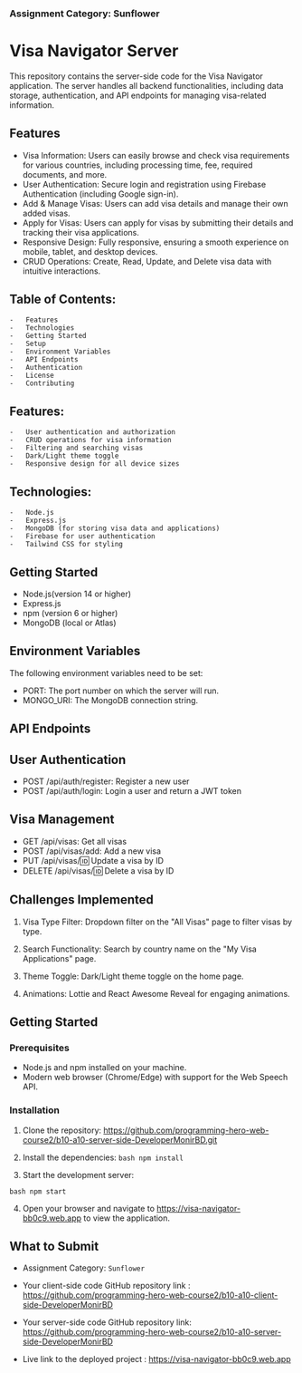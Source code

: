 ### Assignment Category: Sunflower

# Visa Navigator Server

This repository contains the server-side code for the Visa Navigator application. The server handles all backend functionalities, including data storage, authentication, and API endpoints for managing visa-related information.

## Features

-   Visa Information: Users can easily browse and check visa requirements for various countries, including processing time, fee, required documents, and more.
-   User Authentication: Secure login and registration using Firebase Authentication (including Google sign-in).
-   Add & Manage Visas: Users can add visa details and manage their own added visas.
-   Apply for Visas: Users can apply for visas by submitting their details and tracking their visa applications.
-   Responsive Design: Fully responsive, ensuring a smooth experience on mobile, tablet, and desktop devices.
-   CRUD Operations: Create, Read, Update, and Delete visa data with intuitive interactions.

## Table of Contents:

    -   Features
    -   Technologies
    -   Getting Started
    -   Setup
    -   Environment Variables
    -   API Endpoints
    -   Authentication
    -   License
    -   Contributing

## Features:

    -   User authentication and authorization
    -   CRUD operations for visa information
    -   Filtering and searching visas
    -   Dark/Light theme toggle
    -   Responsive design for all device sizes

## Technologies:

    -   Node.js
    -   Express.js
    -   MongoDB (for storing visa data and applications)
    -   Firebase for user authentication
    -   Tailwind CSS for styling

## Getting Started

-   Node.js(version 14 or higher)
-   Express.js
-   npm (version 6 or higher)
-   MongoDB (local or Atlas)

## Environment Variables

The following environment variables need to be set:
-   PORT: The port number on which the server will run.
-   MONGO_URI: The MongoDB connection string.

## API Endpoints

## User Authentication

-   POST /api/auth/register: Register a new user
-   POST /api/auth/login: Login a user and return a JWT token

## Visa Management

-   GET /api/visas: Get all visas
-   POST /api/visas/add: Add a new visa
-   PUT /api/visas/:id: Update a visa by ID
-   DELETE /api/visas/:id: Delete a visa by ID

## Challenges Implemented

1. Visa Type Filter: Dropdown filter on the "All Visas" page to filter visas by type.

2. Search Functionality: Search by country name on the "My Visa Applications" page.

3. Theme Toggle: Dark/Light theme toggle on the home page.

4. Animations: Lottie and React Awesome Reveal for engaging animations.

## Getting Started

### Prerequisites

-   Node.js and npm installed on your machine.
-   Modern web browser (Chrome/Edge) with support for the Web Speech API.

### Installation

1. Clone the repository: https://github.com/programming-hero-web-course2/b10-a10-server-side-DeveloperMonirBD.git

2. Install the dependencies: `bash npm install `

3. Start the development server:

`bash npm start `

4. Open your browser and navigate to https://visa-navigator-bb0c9.web.app to view the application.

## What to Submit

-   Assignment Category: `Sunflower`

-   Your client-side code GitHub repository link : https://github.com/programming-hero-web-course2/b10-a10-client-side-DeveloperMonirBD

-   Your server-side code GitHub repository link: https://github.com/programming-hero-web-course2/b10-a10-server-side-DeveloperMonirBD

-   Live link to the deployed project : https://visa-navigator-bb0c9.web.app

